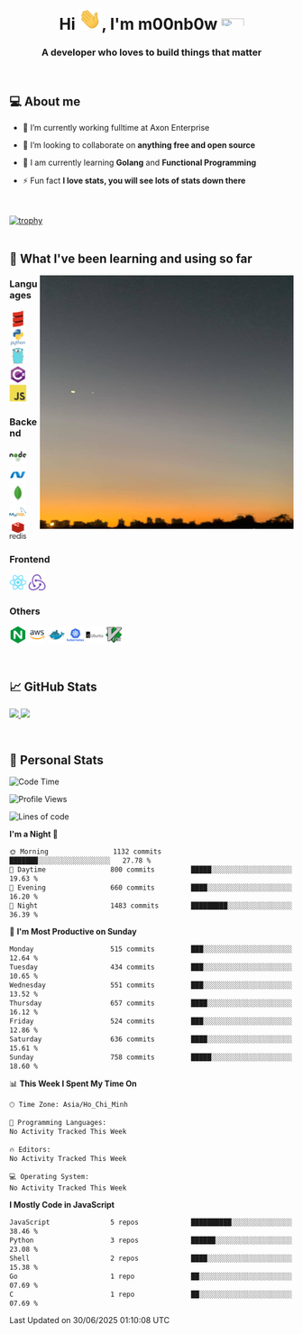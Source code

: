 <h1 align="center">Hi <img src="https://raw.githubusercontent.com/ABSphreak/ABSphreak/master/gifs/Hi.gif" width="40px" />,  I'm m00nb0w <img src="https://media.giphy.com/media/Xf7T7zOwZm9WbHvTap/giphy.gif" width="40px" height="20px"></h1>
<h3 align="center">A developer who loves to build things that matter</h3>

<br/>

## 💻 About me

- 🔭 I’m currently working fulltime at Axon Enterprise 

- 👯 I’m looking to collaborate on **anything free and open source**

- 🧠 I am currently learning **Golang** and **Functional Programming** 

- ⚡ Fun fact **I love stats, you will see lots of stats down there**



<br/><br/>[![trophy](https://github-profile-trophy.vercel.app/?username=m00nb0w&theme=nord&column=7)](https://github.com/ryo-ma/github-profile-trophy)<br/><br/>

## 🔧 What I've been learning and using so far

<img align="right" alt="readme" src="./assets/readme.jpg" width="450" height="450"/>

### Languages
<p align="left">
<img src="https://raw.githubusercontent.com/devicons/devicon/master/icons/scala/scala-original.svg" alt="scala" width="30" height="30" />
<img src="https://raw.githubusercontent.com/devicons/devicon/master/icons/python/python-original-wordmark.svg" alt="python" width="30" height="30" />
<img src="https://raw.githubusercontent.com/devicons/devicon/master/icons/go/go-original.svg" alt="go" width="30" height="30" />
<img src="https://raw.githubusercontent.com/devicons/devicon/master/icons/csharp/csharp-original.svg" alt="csharp" width="30" height="30" />
<img src="https://raw.githubusercontent.com/devicons/devicon/master/icons/javascript/javascript-original.svg" alt="js" width="30" height="30" />
</p>

### Backend
<p align="left">
<img src="https://raw.githubusercontent.com/devicons/devicon/master/icons/nodejs/nodejs-original-wordmark.svg" alt="nodejs" width="30" height="30" />
<img src="https://raw.githubusercontent.com/devicons/devicon/master/icons/dot-net/dot-net-original.svg" alt=".NET" width="30" height="30" />
<img src="https://raw.githubusercontent.com/devicons/devicon/master/icons/mongodb/mongodb-original.svg" alt="mongodb" width="30" height="30" />
<img src="https://raw.githubusercontent.com/devicons/devicon/master/icons/mysql/mysql-original-wordmark.svg" alt="mysql" width="30" height="30" />
<img src="https://raw.githubusercontent.com/devicons/devicon/master/icons/redis/redis-original-wordmark.svg" alt="redis" width="30" height="30" />
</p>

### Frontend
<p align="left">
<img src="https://raw.githubusercontent.com/devicons/devicon/master/icons/react/react-original.svg" alt="react" width="30" height="30" />
<img src="https://raw.githubusercontent.com/devicons/devicon/master/icons/redux/redux-original.svg" alt=".NET" width="30" height="30" />
</p>

### Others
<p align="left">
<img src="https://raw.githubusercontent.com/devicons/devicon/master/icons/nginx/nginx-original.svg" alt="nginx" width="30" height="30" />
<img src="https://raw.githubusercontent.com/github/explore/80688e429a7d4ef2fca1e82350fe8e3517d3494d/topics/aws/aws.png" alt="aws" width="30" height="30" />
<img src="https://raw.githubusercontent.com/devicons/devicon/master/icons/docker/docker-original.svg" alt="Docker" width="30" height="30" />
<img src="https://raw.githubusercontent.com/devicons/devicon/master/icons/kubernetes/kubernetes-plain-wordmark.svg" alt="Kubernetes" width="30" height="30" />
<img src="https://raw.githubusercontent.com/devicons/devicon/master/icons/ubuntu/ubuntu-plain-wordmark.svg" alt="Ubuntu" width="30" height="30" />
<img src="https://raw.githubusercontent.com/devicons/devicon/master/icons/vim/vim-original.svg" alt="Vim" width="30" height="30" />
</p>

<br/>

## 📈 GitHub Stats

<p>
<a href="https://github.com/m00nb0w">
  <img height="180em" src="https://github-readme-stats.vercel.app/api?username=m00nb0w&count_private=true&show_icons=true&include_all_commits=true&theme=darcula" />
  <img height="180em" src="http://github-readme-streak-stats.herokuapp.com?user=m00nb0w&theme=dark" />
</a>
</p>

<br/>

## 💪 Personal Stats
<!--START_SECTION:waka-->
![Code Time](http://img.shields.io/badge/Code%20Time-2%2C670%20hrs%204%20mins-blue)

![Profile Views](http://img.shields.io/badge/Profile%20Views-0-blue)

![Lines of code](https://img.shields.io/badge/From%20Hello%20World%20I%27ve%20Written-8.3%20million%20lines%20of%20code-blue)

**I'm a Night 🦉** 

```text
🌞 Morning                1132 commits        ███████░░░░░░░░░░░░░░░░░░   27.78 % 
🌆 Daytime                800 commits         █████░░░░░░░░░░░░░░░░░░░░   19.63 % 
🌃 Evening                660 commits         ████░░░░░░░░░░░░░░░░░░░░░   16.20 % 
🌙 Night                  1483 commits        █████████░░░░░░░░░░░░░░░░   36.39 % 
```
📅 **I'm Most Productive on Sunday** 

```text
Monday                   515 commits         ███░░░░░░░░░░░░░░░░░░░░░░   12.64 % 
Tuesday                  434 commits         ███░░░░░░░░░░░░░░░░░░░░░░   10.65 % 
Wednesday                551 commits         ███░░░░░░░░░░░░░░░░░░░░░░   13.52 % 
Thursday                 657 commits         ████░░░░░░░░░░░░░░░░░░░░░   16.12 % 
Friday                   524 commits         ███░░░░░░░░░░░░░░░░░░░░░░   12.86 % 
Saturday                 636 commits         ████░░░░░░░░░░░░░░░░░░░░░   15.61 % 
Sunday                   758 commits         █████░░░░░░░░░░░░░░░░░░░░   18.60 % 
```


📊 **This Week I Spent My Time On** 

```text
🕑︎ Time Zone: Asia/Ho_Chi_Minh

💬 Programming Languages: 
No Activity Tracked This Week

🔥 Editors: 
No Activity Tracked This Week

💻 Operating System: 
No Activity Tracked This Week
```

**I Mostly Code in JavaScript** 

```text
JavaScript               5 repos             ██████████░░░░░░░░░░░░░░░   38.46 % 
Python                   3 repos             ██████░░░░░░░░░░░░░░░░░░░   23.08 % 
Shell                    2 repos             ████░░░░░░░░░░░░░░░░░░░░░   15.38 % 
Go                       1 repo              ██░░░░░░░░░░░░░░░░░░░░░░░   07.69 % 
C                        1 repo              ██░░░░░░░░░░░░░░░░░░░░░░░   07.69 % 
```




 Last Updated on 30/06/2025 01:10:08 UTC
<!--END_SECTION:waka-->

